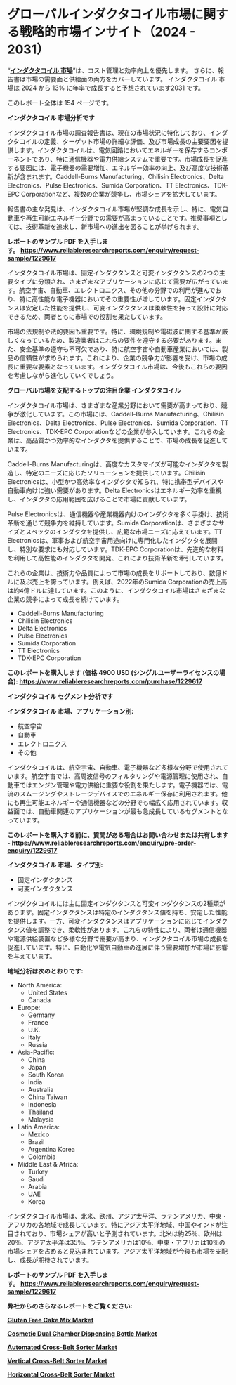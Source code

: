 <p><h1>グローバルインダクタコイル市場に関する戦略的市場インサイト（2024 - 2031）</h1></p><p>&ldquo;<strong><a href="https://www.reliableresearchreports.com/inductors-coil-r1229617?utm_campaign=110&utm_medium=9&utm_source=Github&utm_content=ia&utm_term=30122024&utm_id=inductors-coil">インダクタコイル 市場</a></strong>&rdquo;は、コスト管理と効率向上を優先します。 さらに、報告書は市場の需要面と供給面の両方をカバーしています。 インダクタコイル 市場は 2024 から 13% に年率で成長すると予想されています2031 です。</p>
<p>このレポート全体は 154 ページです。</p>
<p><strong>インダクタコイル 市場分析です</strong></p>
<p><p>インダクタコイル市場の調査報告書は、現在の市場状況に特化しており、インダクタコイルの定義、ターゲット市場の詳細な評価、及び市場成長の主要要因を提供します。インダクタコイルは、電気回路においてエネルギーを保存するコンポーネントであり、特に通信機器や電力供給システムで重要です。市場成長を促進する要因には、電子機器の需要増加、エネルギー効率の向上、及び高度な技術革新が含まれます。Caddell-Burns Manufacturing、Chilisin Electronics、Delta Electronics、Pulse Electronics、Sumida Corporation、TT Electronics、TDK-EPC Corporationなど、複数の企業が競争し、市場シェアを拡大しています。</p><p>報告書の主な発見は、インダクタコイル市場が堅調な成長を示し、特に、電気自動車や再生可能エネルギー分野での需要が高まっていることです。推奨事項としては、技術革新を追求し、新市場への進出を図ることが挙げられます。</p></p>
<p><strong>レポートのサンプル PDF を入手します。&nbsp;<a href="https://www.reliableresearchreports.com/enquiry/request-sample/1229617?utm_campaign=110&utm_medium=9&utm_source=Github&utm_content=ia&utm_term=30122024&utm_id=inductors-coil">https://www.reliableresearchreports.com/enquiry/request-sample/1229617</a></strong></p>
<p><p>インダクタコイル市場は、固定インダクタンスと可変インダクタンスの2つの主要タイプに分類され、さまざまなアプリケーションに応じて需要が広がっています。航空宇宙、自動車、エレクトロニクス、その他の分野での利用が進んでおり、特に高性能な電子機器においてその重要性が増しています。固定インダクタンスは安定した性能を提供し、可変インダクタンスは柔軟性を持って設計に対応できるため、両者ともに市場での役割を果たしています。</p><p>市場の法規制や法的要因も重要です。特に、環境規制や電磁波に関する基準が厳しくなっているため、製造業者はこれらの要件を遵守する必要があります。また、安全基準の遵守も不可欠であり、特に航空宇宙や自動車産業においては、製品の信頼性が求められます。これにより、企業の競争力が影響を受け、市場の成長に重要な要素となっています。インダクタコイル市場は、今後もこれらの要因を考慮しながら進化していくでしょう。</p></p>
<p><strong>グローバル市場を支配するトップの注目企業 インダクタコイル</strong></p>
<p><p>インダクタコイル市場は、さまざまな産業分野において需要が高まっており、競争が激化しています。この市場には、Caddell-Burns Manufacturing、Chilisin Electronics、Delta Electronics、Pulse Electronics、Sumida Corporation、TT Electronics、TDK-EPC Corporationなどの企業が参入しています。これらの企業は、高品質かつ効率的なインダクタを提供することで、市場の成長を促進しています。</p><p>Caddell-Burns Manufacturingは、高度なカスタマイズが可能なインダクタを製造し、特定のニーズに応じたソリューションを提供しています。Chilisin Electronicsは、小型かつ高効率なインダクタで知られ、特に携帯型デバイスや自動車向けに強い需要があります。Delta Electronicsはエネルギー効率を重視し、インダクタの応用範囲を広げることで市場に貢献しています。</p><p>Pulse Electronicsは、通信機器や産業機器向けのインダクタを多く手掛け、技術革新を通じて競争力を維持しています。Sumida Corporationは、さまざまなサイズとスペックのインダクタを提供し、広範な市場ニーズに応えています。TT Electronicsは、軍事および航空宇宙用途向けに専門化したインダクタを展開し、特別な要求にも対応しています。TDK-EPC Corporationは、先進的な材料を利用して高性能のインダクタを開発、これにより技術革新を牽引しています。</p><p>これらの企業は、技術力や品質によって市場の成長をサポートしており、数億ドルに及ぶ売上を誇っています。例えば、2022年のSumida Corporationの売上高は約4億ドルに達しています。このように、インダクタコイル市場はさまざまな企業の競争によって成長を続けています。</p></p>
<p><ul><li>Caddell-Burns Manufacturing</li><li>Chilisin Electronics</li><li>Delta Electronics</li><li>Pulse Electronics</li><li>Sumida Corporation</li><li>TT Electronics</li><li>TDK-EPC Corporation</li></ul></p>
<p><strong>このレポートを購入します (価格 4900 USD (シングルユーザーライセンスの場合):&nbsp;<a href="https://www.reliableresearchreports.com/purchase/1229617?utm_campaign=110&utm_medium=9&utm_source=Github&utm_content=ia&utm_term=30122024&utm_id=inductors-coil">https://www.reliableresearchreports.com/purchase/1229617</a></strong></p>
<p><strong>インダクタコイル セグメント分析です</strong></p>
<p><strong>インダクタコイル 市場、アプリケーション別:</strong></p>
<p><ul><li>航空宇宙</li><li>自動車</li><li>エレクトロニクス</li><li>その他</li></ul></p>
<p><p>インダクタコイルは、航空宇宙、自動車、電子機器など多様な分野で使用されています。航空宇宙では、高周波信号のフィルタリングや電源管理に使用され、自動車ではエンジン管理や電力供給に重要な役割を果たします。電子機器では、電流のスムージングやストレージデバイスでのエネルギー保存に利用されます。他にも再生可能エネルギーや通信機器などの分野でも幅広く応用されています。収益面では、自動車関連のアプリケーションが最も急成長しているセグメントとなっています。</p></p>
<p><strong>このレポートを購入する前に、質問がある場合はお問い合わせまたは共有します - <a href="https://www.reliableresearchreports.com/enquiry/pre-order-enquiry/1229617?utm_campaign=110&utm_medium=9&utm_source=Github&utm_content=ia&utm_term=30122024&utm_id=inductors-coil">https://www.reliableresearchreports.com/enquiry/pre-order-enquiry/1229617</a></strong></p>
<p><strong>インダクタコイル 市場、タイプ別:</strong></p>
<p><ul><li>固定インダクタンス</li><li>可変インダクタンス</li></ul></p>
<p><p>インダクタコイルには主に固定インダクタンスと可変インダクタンスの2種類があります。固定インダクタンスは特定のインダクタンス値を持ち、安定した性能を提供します。一方、可変インダクタンスはアプリケーションに応じてインダクタンス値を調整でき、柔軟性があります。これらの特性により、両者は通信機器や電源供給装置など多様な分野で需要が高まり、インダクタコイル市場の成長を促進しています。特に、自動化や電気自動車の進展に伴う需要増加が市場に影響を与えています。</p></p>
<p><strong>地域分析は次のとおりです:</strong></p>
<p><ul>
    <li>
        North America:
        <ul>
            <li>United States</li>
            <li>Canada</li>
        </ul>
    </li>
    <li>
        Europe:
        <ul>
            <li>Germany</li>
            <li>France</li>
            <li>U.K.</li>
            <li>Italy</li>
            <li>Russia</li>
        </ul>
    </li>
    <li>
        Asia-Pacific:
        <ul>
            <li>China</li>
            <li>Japan</li>
            <li>South Korea</li>
            <li>India</li>
            <li>Australia</li>
            <li>China Taiwan</li>
            <li>Indonesia</li>
            <li>Thailand</li>
            <li>Malaysia</li>
        </ul>
    </li>
    <li>
        Latin America:
        <ul>
            <li>Mexico</li>
            <li>Brazil</li>
            <li>Argentina Korea</li>
            <li>Colombia</li>
        </ul>
    </li>
    <li>
        Middle East & Africa:
        <ul>
            <li>Turkey</li>
            <li>Saudi</li>
            <li>Arabia</li>
            <li>UAE</li>
            <li>Korea</li>
        </ul>
    </li>
    </ul></p>
<p><p>インダクタコイル市場は、北米、欧州、アジア太平洋、ラテンアメリカ、中東・アフリカの各地域で成長しています。特にアジア太平洋地域、中国やインドが注目されており、市場シェアが高いと予測されています。北米は約25％、欧州は20％、アジア太平洋は35％、ラテンアメリカは10％、中東・アフリカは10％の市場シェアを占めると見込まれています。アジア太平洋地域が今後も市場を支配し、成長が期待されています。</p></p>
<p><strong>レポートのサンプル PDF を入手します。&nbsp;<a href="https://www.reliableresearchreports.com/enquiry/request-sample/1229617?utm_campaign=110&utm_medium=9&utm_source=Github&utm_content=ia&utm_term=30122024&utm_id=inductors-coil">https://www.reliableresearchreports.com/enquiry/request-sample/1229617</a></strong></p>
<p><strong></strong></p>
<p><strong></strong></p>
<p><strong></strong></p>
<p><strong></strong></p>
<p><strong>弊社からのさらなるレポートをご覧ください:</strong></p>
<p><strong><p><a href="https://github.com/FosterFahey91/Market-Research-Report-List-1/blob/main/gluten-free-cake-mix-market.md?utm_campaign=110&utm_medium=9&utm_source=Github&utm_content=ia&utm_term=30122024&utm_id=inductors-coil">Gluten Free Cake Mix Market</a></p><p><a href="https://github.com/NarcisoFerry/Market-Research-Report-List-1/blob/main/cosmetic-dual-chamber-dispensing-bottle-market.md?utm_campaign=110&utm_medium=9&utm_source=Github&utm_content=ia&utm_term=30122024&utm_id=inductors-coil">Cosmetic Dual Chamber Dispensing Bottle Market</a></p><p><a href="https://github.com/kathiestrine5ty/Market-Research-Report-List-1/blob/main/automated-cross-belt-sorter-market.md?utm_campaign=110&utm_medium=9&utm_source=Github&utm_content=ia&utm_term=30122024&utm_id=inductors-coil">Automated Cross-Belt Sorter Market</a></p><p><a href="https://github.com/mayabungard8092/Market-Research-Report-List-1/blob/main/vertical-cross-belt-sorter-market.md?utm_campaign=110&utm_medium=9&utm_source=Github&utm_content=ia&utm_term=30122024&utm_id=inductors-coil">Vertical Cross-Belt Sorter Market</a></p><p><a href="https://github.com/tamiaknaub6/Market-Research-Report-List-1/blob/main/horizontal-cross-belt-sorter-market.md?utm_campaign=110&utm_medium=9&utm_source=Github&utm_content=ia&utm_term=30122024&utm_id=inductors-coil">Horizontal Cross-Belt Sorter Market</a></p></strong></p>